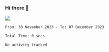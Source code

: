 ### Hi there 👋️

![](https://komarev.com/ghpvc/?username=Loner1024)

<!--START_SECTION:waka-->

```txt
From: 30 November 2023 - To: 07 December 2023

Total Time: 0 secs

No activity tracked
```

<!--END_SECTION:waka-->



